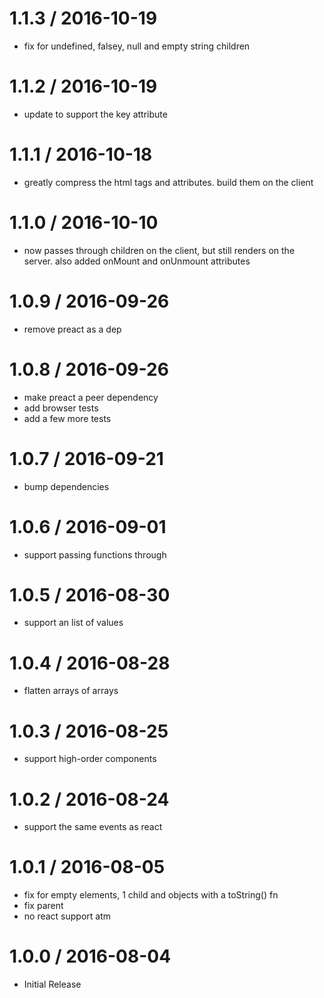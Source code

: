 
1.1.3 / 2016-10-19
==================

  * fix for undefined, falsey, null and empty string children

1.1.2 / 2016-10-19
==================

  * update to support the key attribute

1.1.1 / 2016-10-18
==================

  * greatly compress the html tags and attributes. build them on the client

1.1.0 / 2016-10-10
==================

  * <html> now passes through children on the client, but still renders on the server. also added onMount and onUnmount attributes

1.0.9 / 2016-09-26
==================

  * remove preact as a dep

1.0.8 / 2016-09-26
==================

  * make preact a peer dependency
  * add browser tests
  * add a few more tests

1.0.7 / 2016-09-21
==================

  * bump dependencies

1.0.6 / 2016-09-01
==================

  * support passing functions through

1.0.5 / 2016-08-30
==================

  * support an list of values

1.0.4 / 2016-08-28
==================

  * flatten arrays of arrays

1.0.3 / 2016-08-25
==================

  * support high-order components

1.0.2 / 2016-08-24
==================

  * support the same events as react

1.0.1 / 2016-08-05
==================

  * fix for empty elements, 1 child and objects with a toString() fn
  * fix parent
  * no react support atm

1.0.0 / 2016-08-04
==================

* Initial Release
